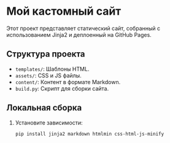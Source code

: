 # Мой кастомный сайт

Этот проект представляет статический сайт, собранный с использованием Jinja2 и деплоенный на GitHub Pages.

## Структура проекта
- `templates/`: Шаблоны HTML.
- `assets/`: CSS и JS файлы.
- `content/`: Контент в формате Markdown.
- `build.py`: Скрипт для сборки сайта.

## Локальная сборка
1. Установите зависимости:
   ```bash
   pip install jinja2 markdown htmlmin css-html-js-minify
